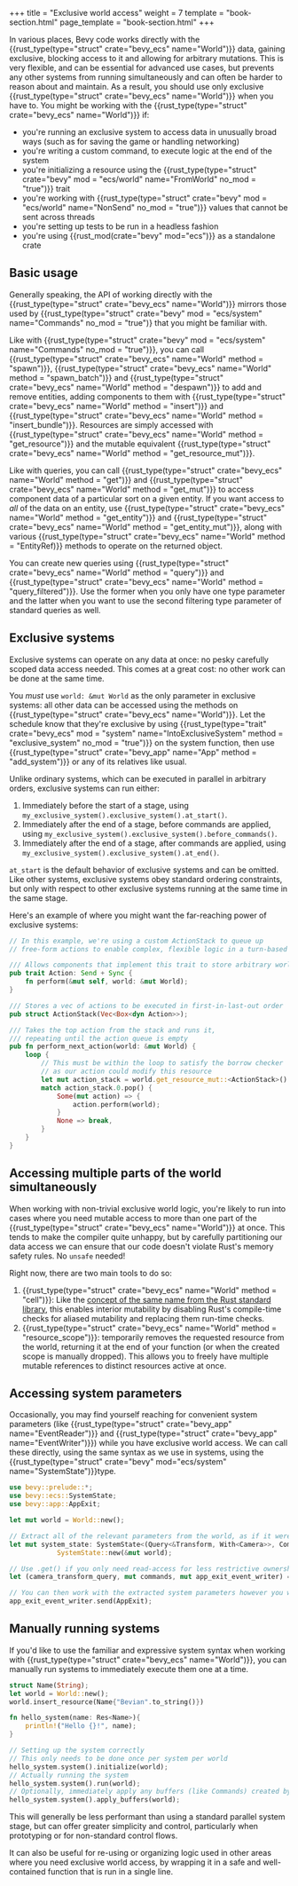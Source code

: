 +++
title = "Exclusive world access"
weight = 7
template = "book-section.html"
page_template = "book-section.html"
+++

In various places, Bevy code works directly with the {{rust_type(type="struct" crate="bevy_ecs" name="World")}} data, gaining exclusive, blocking access to it and allowing for arbitrary mutations.
This is very flexible, and can be essential for advanced use cases, but prevents any other systems from running simultaneously and can often be harder to reason about and maintain.
As a result, you should use only exclusive {{rust_type(type="struct" crate="bevy_ecs" name="World")}} when you have to.
You might be working with the {{rust_type(type="struct" crate="bevy_ecs" name="World")}} if:

- you're running an exclusive system to access data in unusually broad ways (such as for saving the game or handling networking)
- you're writing a custom command, to execute logic at the end of the system
- you're initializing a resource using the {{rust_type(type="struct" crate="bevy" mod = "ecs/world" name="FromWorld" no_mod = "true")}} trait
- you're working with {{rust_type(type="struct" crate="bevy" mod = "ecs/world" name="NonSend" no_mod = "true")}} values that cannot be sent across threads
- you're setting up tests to be run in a headless fashion
- you're using {{rust_mod(crate="bevy" mod="ecs")}} as a standalone crate

## Basic usage

Generally speaking, the API of working directly with the {{rust_type(type="struct" crate="bevy_ecs" name="World")}} mirrors those used by {{rust_type(type="struct" crate="bevy" mod = "ecs/system" name="Commands" no_mod = "true")} that you might be familiar with.

Like with {{rust_type(type="struct" crate="bevy" mod = "ecs/system" name="Commands" no_mod = "true")}}, you can call {{rust_type(type="struct" crate="bevy_ecs" name="World" method = "spawn")}}, {{rust_type(type="struct" crate="bevy_ecs" name="World" method = "spawn_batch")}} and {{rust_type(type="struct" crate="bevy_ecs" name="World" method = "despawn")}} to add and remove entities, adding components to them with {{rust_type(type="struct" crate="bevy_ecs" name="World" method = "insert")}} and {{rust_type(type="struct" crate="bevy_ecs" name="World" method = "insert_bundle")}}.
Resources are simply accessed with {{rust_type(type="struct" crate="bevy_ecs" name="World" method = "get_resource")}} and the mutable equivalent {{rust_type(type="struct" crate="bevy_ecs" name="World" method = "get_resource_mut")}}.

Like with queries, you can call {{rust_type(type="struct" crate="bevy_ecs" name="World" method = "get")}} and {{rust_type(type="struct" crate="bevy_ecs" name="World" method = "get_mut")}} to access component data of a particular sort on a given entity.
If you want access to *all* of the data on an entity, use {{rust_type(type="struct" crate="bevy_ecs" name="World" method = "get_entity")}} and {{rust_type(type="struct" crate="bevy_ecs" name="World" method = "get_entity_mut")}}, along with various {{rust_type(type="struct" crate="bevy_ecs" name="World" method = "EntityRef)}} methods to operate on the returned object.

You can create new queries using {{rust_type(type="struct" crate="bevy_ecs" name="World" method = "query")}} and {{rust_type(type="struct" crate="bevy_ecs" name="World" method = "query_filtered")}}.
Use the former when you only have one type parameter and the latter when you want to use the second filtering type parameter of standard queries as well.

## Exclusive systems

Exclusive systems can operate on any data at once: no pesky carefully scoped data access needed.
This comes at a great cost: no other work can be done at the same time.

You *must* use `world: &mut World` as the only parameter in exclusive systems: all other data can be accessed using the methods on {{rust_type(type="struct" crate="bevy_ecs" name="World")}}.
Let the schedule know that they're exclusive by using {{rust_type(type="trait" crate="bevy_ecs" mod = "system" name="IntoExclusiveSystem" method = "exclusive_system" no_mod = "true")}} on the system function, then use {{rust_type(type="struct" crate="bevy_app" name="App" method = "add_system")}} or any of its relatives like usual.

Unlike ordinary systems, which can be executed in parallel in arbitrary orders, exclusive systems can run either:

1. Immediately before the start of a stage, using `my_exclusive_system().exclusive_system().at_start()`.
2. Immediately after the end of a stage, before commands are applied, using `my_exclusive_system().exclusive_system().before_commands()`.
3. Immediately after the end of a stage, after commands are applied, using `my_exclusive_system().exclusive_system().at_end()`.

`at_start` is the default behavior of exclusive systems and can be omitted.
Like other systems, exclusive systems obey standard ordering constraints, but only with respect to other exclusive systems running at the same time in the same stage.

Here's an example of where you might want the far-reaching power of exclusive systems:

```rust
// In this example, we're using a custom ActionStack to queue up
// free-form actions to enable complex, flexible logic in a turn-based game

/// Allows components that implement this trait to store arbitrary world-altering logic
pub trait Action: Send + Sync {
    fn perform(&mut self, world: &mut World);
}

/// Stores a vec of actions to be executed in first-in-last-out order
pub struct ActionStack(Vec<Box<dyn Action>>);

/// Takes the top action from the stack and runs it,
/// repeating until the action queue is empty
pub fn perform_next_action(world: &mut World) {
    loop {
        // This must be within the loop to satisfy the borrow checker
        // as our action could modify this resource
        let mut action_stack = world.get_resource_mut::<ActionStack>().unwrap();
        match action_stack.0.pop() {
            Some(mut action) => {
                action.perform(world);
            }
            None => break,
        }
    }
}
```

## Accessing multiple parts of the world simultaneously

When working with non-trivial exclusive world logic, you're likely to run into cases where you need mutable access to more than one part of the {{rust_type(type="struct" crate="bevy_ecs" name="World")}} at once.
This tends to make the compiler quite unhappy, but by carefully partitioning our data access we can ensure that our code doesn't violate Rust's memory safety rules.
No `unsafe` needed!

Right now, there are two main tools to do so:

1. {{rust_type(type="struct" crate="bevy_ecs" name="World" method = "cell")}}: Like the [concept of the same name from the Rust standard library](https://doc.rust-lang.org/std/cell/), this enables interior mutability by disabling Rust's compile-time checks for aliased mutability and replacing them run-time checks.
2. {{rust_type(type="struct" crate="bevy_ecs" name="World" method = "resource_scope")}}: temporarily removes the requested resource from the world, returning it at the end of your function (or when the created scope is manually dropped). This allows you to freely have multiple mutable references to distinct resources active at once.

## Accessing system parameters

Occasionally, you may find yourself reaching for convenient system parameters (like {{rust_type(type="struct" crate="bevy_app" name="EventReader")}} and {{rust_type(type="struct" crate="bevy_app" name="EventWriter")}}) while you have exclusive world access.
We can call these directly, using the same syntax as we use in systems, using the {{rust_type(type="struct" crate="bevy" mod="ecs/system" name="SystemState")}}type.

```rust
use bevy::prelude::*;
use bevy::ecs::SystemState;
use bevy::app::AppExit;

let mut world = World::new();

// Extract all of the relevant parameters from the world, as if it were a system
let mut system_state: SystemState<(Query<&Transform, With<Camera>>, Commands, EventWriter<AppExit>>)> =
            SystemState::new(&mut world);

// Use .get() if you only need read-access for less restrictive ownership constraints
let (camera_transform_query, mut commands, mut app_exit_event_writer) = system_state.get_mut(&world);

// You can then work with the extracted system parameters however you wish
app_exit_event_writer.send(AppExit);
```

## Manually running systems

If you'd like to use the familiar and expressive system syntax when working with {{rust_type(type="struct" crate="bevy_ecs" name="World")}}, you can manually run systems to immediately execute them one at a time.

```rust
struct Name(String);
let world = World::new();
world.insert_resource(Name{"Bevian".to_string()})

fn hello_system(name: Res<Name>){
    println!("Hello {}!", name);
}

// Setting up the system correctly
// This only needs to be done once per system per world
hello_system.system().initialize(world);
// Actually running the system
hello_system.system().run(world);
// Optionally, immediately apply any buffers (like Commands) created by the system to the World
hello_system.system().apply_buffers(world);
```

This will generally be less performant than using a standard parallel system stage,
but can offer greater simplicity and control, particularly when prototyping or for non-standard control flows.

It can also be useful for re-using or organizing logic used in other areas where you need exclusive world access, by wrapping it in a safe and well-contained function that is run in a single line.
